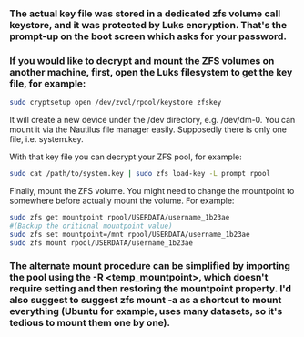 ### The actual key file was stored in a dedicated zfs volume call keystore, and it was protected by Luks encryption. That's the prompt-up on the boot screen which asks for your password.

### If you would like to decrypt and mount the ZFS volumes on another machine, first, open the Luks filesystem to get the key file, for example:

``` bash
sudo cryptsetup open /dev/zvol/rpool/keystore zfskey
```

It will create a new device under the /dev directory, e.g. /dev/dm-0. You can mount it via the Nautilus file manager easily. Supposedly there is only one file, i.e. system.key.

With that key file you can decrypt your ZFS pool, for example:
```bash
sudo cat /path/to/system.key | sudo zfs load-key -L prompt rpool
```
Finally, mount the ZFS volume. You might need to change the mountpoint to somewhere before actually mount the volume. For example:
```bash
sudo zfs get mountpoint rpool/USERDATA/username_1b23ae
#(Backup the oritional mountpoint value)
sudo zfs set mountpoint=/mnt rpool/USERDATA/username_1b23ae
sudo zfs mount rpool/USERDATA/username_1b23ae
```

### The alternate mount procedure can be simplified by importing the pool using the -R <temp_mountpoint>, which doesn't require setting and then restoring the mountpoint property. I'd also suggest to suggest zfs mount -a as a shortcut to mount everything (Ubuntu for example, uses many datasets, so it's tedious to mount them one by one).